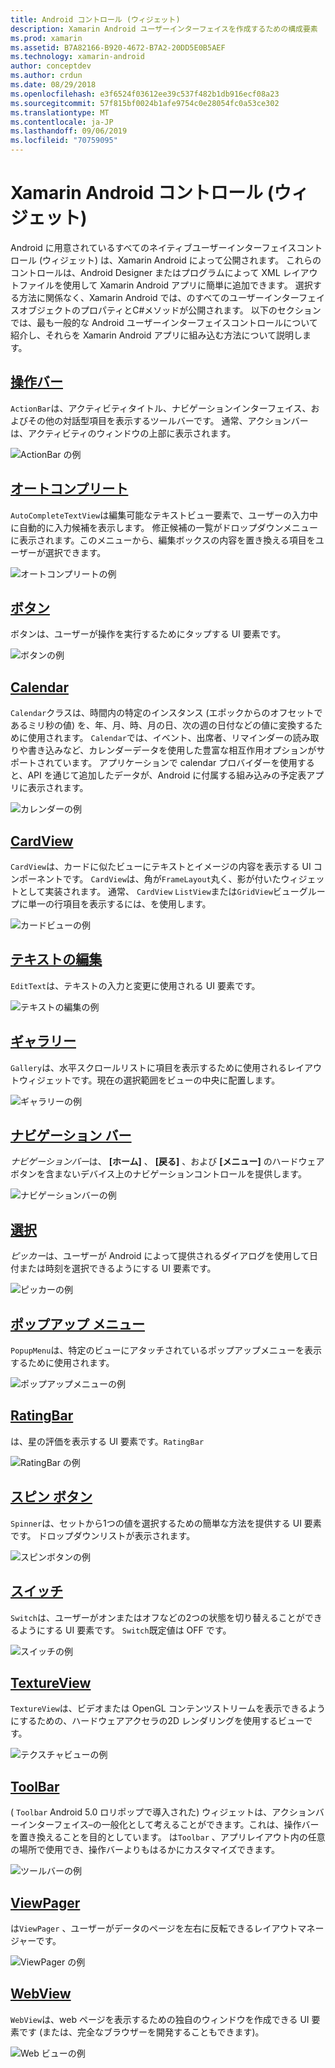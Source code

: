 ```yaml
---
title: Android コントロール (ウィジェット)
description: Xamarin Android ユーザーインターフェイスを作成するための構成要素
ms.prod: xamarin
ms.assetid: B7A82166-B920-4672-B7A2-20DD5E0B5AEF
ms.technology: xamarin-android
author: conceptdev
ms.author: crdun
ms.date: 08/29/2018
ms.openlocfilehash: e3f6524f03612ee39c537f482b1db916ecf08a23
ms.sourcegitcommit: 57f815bf0024b1afe9754c0e28054fc0a53ce302
ms.translationtype: MT
ms.contentlocale: ja-JP
ms.lasthandoff: 09/06/2019
ms.locfileid: "70759095"
---
```

# <a name="xamarinandroid-controls-widgets"></a>Xamarin Android コントロール (ウィジェット)

Android に用意されているすべてのネイティブユーザーインターフェイスコントロール (ウィジェット) は、Xamarin Android によって公開されます。 これらのコントロールは、Android Designer またはプログラムによって XML レイアウトファイルを使用して Xamarin Android アプリに簡単に追加できます。 選択する方法に関係なく、Xamarin Android では、のすべてのユーザーインターフェイスオブジェクトのプロパティとC#メソッドが公開されます。 以下のセクションでは、最も一般的な Android ユーザーインターフェイスコントロールについて紹介し、それらを Xamarin Android アプリに組み込む方法について説明します。

## <a name="action-barandroiduser-interfacecontrolsaction-barmd"></a>[操作バー](~/android/user-interface/controls/action-bar.md) 

`ActionBar`は、アクティビティタイトル、ナビゲーションインターフェイス、およびその他の対話型項目を表示するツールバーです。 通常、アクションバーは、アクティビティのウィンドウの上部に表示されます。

![ActionBar の例](images/action-bar.png)

## <a name="auto-completeandroiduser-interfacecontrolsauto-completemd"></a>[オートコンプリート](~/android/user-interface/controls/auto-complete.md)

`AutoCompleteTextView`は編集可能なテキストビュー要素で、ユーザーの入力中に自動的に入力候補を表示します。 修正候補の一覧がドロップダウンメニューに表示されます。このメニューから、編集ボックスの内容を置き換える項目をユーザーが選択できます。

![オートコンプリートの例](images/auto-complete.png)

## <a name="buttonsandroiduser-interfacecontrolsbuttonsindexmd"></a>[ボタン](~/android/user-interface/controls/buttons/index.md)

ボタンは、ユーザーが操作を実行するためにタップする UI 要素です。

![ボタンの例](images/buttons.png)

## <a name="calendarandroiduser-interfacecontrolscalendarmd"></a>[Calendar](~/android/user-interface/controls/calendar.md)

`Calendar`クラスは、時間内の特定のインスタンス (エポックからのオフセットであるミリ秒の値) を、年、月、時、月の日、次の週の日付などの値に変換するために使用されます。
`Calendar`では、イベント、出席者、リマインダーの読み取りや書き込みなど、カレンダーデータを使用した豊富な相互作用オプションがサポートされています。 アプリケーションで calendar プロバイダーを使用すると、API を通じて追加したデータが、Android に付属する組み込みの予定表アプリに表示されます。

![カレンダーの例](images/calendar.png)

## <a name="cardviewandroiduser-interfacecontrolscard-viewmd"></a>[CardView](~/android/user-interface/controls/card-view.md)

`CardView`は、カードに似たビューにテキストとイメージの内容を表示する UI コンポーネントです。 `CardView`は、角が`FrameLayout`丸く、影が付いたウィジェットとして実装されます。 通常、 `CardView` `ListView`または`GridView`ビューグループに単一の行項目を表示するには、を使用します。

![カードビューの例](images/cardview.png)

## <a name="edit-textandroiduser-interfacecontrolsedit-textmd"></a>[テキストの編集](~/android/user-interface/controls/edit-text.md)

`EditText`は、テキストの入力と変更に使用される UI 要素です。

![テキストの編集の例](images/edit-text.png)

## <a name="galleryandroiduser-interfacecontrolsgallerymd"></a>[ギャラリー](~/android/user-interface/controls/gallery.md)

`Gallery`は、水平スクロールリストに項目を表示するために使用されるレイアウトウィジェットです。現在の選択範囲をビューの中央に配置します。

![ギャラリーの例](images/gallery.png)

## <a name="navigation-barandroiduser-interfacecontrolsnavigation-barmd"></a>[ナビゲーション バー](~/android/user-interface/controls/navigation-bar.md)

*ナビゲーションバー*は、 **[ホーム]** 、 **[戻る]** 、および **[メニュー]** のハードウェアボタンを含まないデバイス上のナビゲーションコントロールを提供します。

![ナビゲーションバーの例](images/navigation-bar.png)

## <a name="pickersandroiduser-interfacecontrolspickersindexmd"></a>[選択](~/android/user-interface/controls/pickers/index.md)

*ピッカー*は、ユーザーが Android によって提供されるダイアログを使用して日付または時刻を選択できるようにする UI 要素です。

![ピッカーの例](images/picker.png)

## <a name="popup-menuandroiduser-interfacecontrolspopup-menumd"></a>[ポップアップ メニュー](~/android/user-interface/controls/popup-menu.md)

`PopupMenu`は、特定のビューにアタッチされているポップアップメニューを表示するために使用されます。

![ポップアップメニューの例](images/popup-menu.png)

## <a name="ratingbarandroiduser-interfacecontrolsratingbarmd"></a>[RatingBar](~/android/user-interface/controls/ratingbar.md)

は、星の評価を表示する UI 要素です。`RatingBar`

![RatingBar の例](ratingbar-images/01-ratingbar.png)

## <a name="spinnerandroiduser-interfacecontrolsspinnermd"></a>[スピン ボタン](~/android/user-interface/controls/spinner.md)

`Spinner`は、セットから1つの値を選択するための簡単な方法を提供する UI 要素です。 ドロップダウンリストが表示されます。 

![スピンボタンの例](images/spinner.png)

## <a name="switchandroiduser-interfacecontrolsswitchmd"></a>[スイッチ](~/android/user-interface/controls/switch.md)

`Switch`は、ユーザーがオンまたはオフなどの2つの状態を切り替えることができるようにする UI 要素です。 `Switch`既定値は OFF です。

![スイッチの例](images/switch.png)

## <a name="textureviewandroiduser-interfacecontrolstexture-viewmd"></a>[TextureView](~/android/user-interface/controls/texture-view.md)

`TextureView`は、ビデオまたは OpenGL コンテンツストリームを表示できるようにするための、ハードウェアアクセラの2D レンダリングを使用するビューです。

![テクスチャビューの例](images/texture-view.png)

## <a name="toolbarandroiduser-interfacecontrolstool-barindexmd"></a>[ToolBar](~/android/user-interface/controls/tool-bar/index.md)

( `Toolbar` Android 5.0 ロリポップで導入された) ウィジェットは、アクションバーインターフェイス&ndash;の一般化として考えることができます。これは、操作バーを置き換えることを目的としています。 は`Toolbar` 、アプリレイアウト内の任意の場所で使用でき、操作バーよりもはるかにカスタマイズできます。

![ツールバーの例](images/toolbar.png)

## <a name="viewpagerandroiduser-interfacecontrolsview-pagerindexmd"></a>[ViewPager](~/android/user-interface/controls/view-pager/index.md) 

は`ViewPager` 、ユーザーがデータのページを左右に反転できるレイアウトマネージャーです。

![ViewPager の例](images/viewpager.png)

## <a name="webviewandroiduser-interfacecontrolsweb-viewmd"></a>[WebView](~/android/user-interface/controls/web-view.md)

`WebView`は、web ページを表示するための独自のウィンドウを作成できる UI 要素です (または、完全なブラウザーを開発することもできます)。

![Web ビューの例](images/web-view.png)
